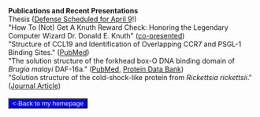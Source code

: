 <body>
<b>Publications and Recent Presentations</b><br>
Thesis (<a href="https://mastercal.uww.edu/MasterCalendar/EventDetails.aspx?data=hHr80o3M7J4%2fu%2fwKbUMSvWukMU7ULPiuHrXFxzeaX88FW5rrdVUau%2bMv8wVdGVoH">Defense Scheduled for April 9</a>!)<br>
&quot;How To (Not) Get A Knuth Reward Check: Honoring the Legendary Computer Wizard Dr. Donald E. Knuth&quot; (<a href="https://uww.webex.com/webappng/sites/uww/recording/870331568a664079aefd5b908e7def07/playback">co-presented</a>)<br>
&quot;Structure of CCL19 and Identification of Overlapping CCR7 and PSGL-1 Binding Sites.&quot; (<a href="https://www.ncbi.nlm.nih.gov/pmc/articles/PMC4809050/">PubMed</a>)<br>
&quot;The solution structure of the forkhead box-O DNA binding domain of <i>Brugia malayi</i> DAF-16a.&quot; (<a href="https://www.ncbi.nlm.nih.gov/pmc/articles/PMC4809524/">PubMed</a>, 
<a href="https://www.rcsb.org/structure/2MBF">Protein Data Bank</a>)<br>
&quot;Solution structure of the cold-shock-like protein from <i>Rickettsia rickettsii</i>.&quot; (<a href="https://doi.org/10.1107/S174430911203881X">Journal Article</a>)<br>
<br>
<form action="https://sschoellerstem.github.io">
  <button type="submit" style="background-color:#0000ff;color:whitesmoke">&lt;-Back to my homepage</button>
</form>
</body>
